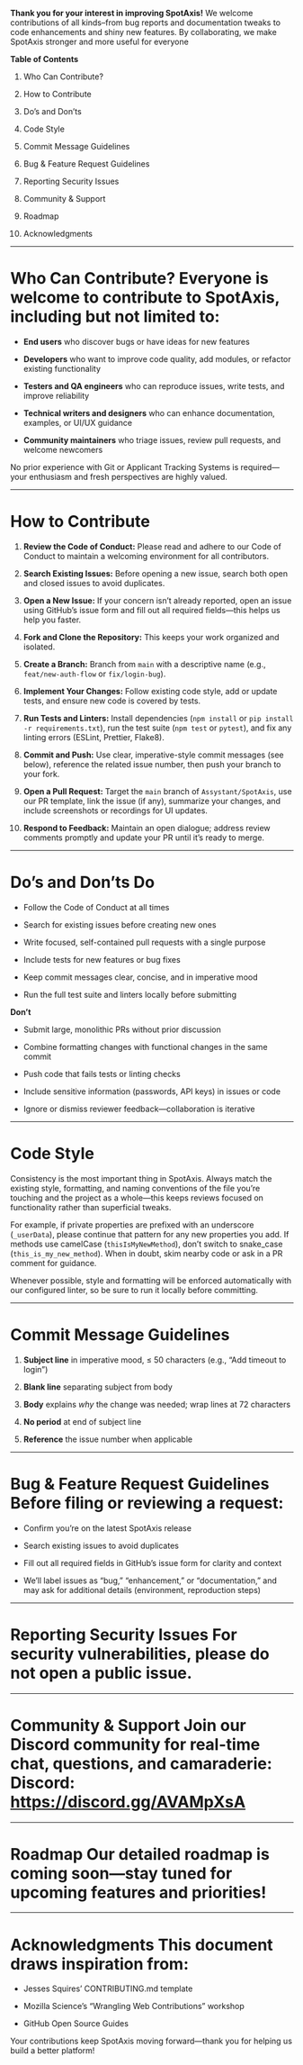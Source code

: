 **Thank you for your interest in improving SpotAxis\!** We welcome contributions of all kinds–from bug reports and documentation tweaks to code enhancements and shiny new features. By collaborating, we make SpotAxis stronger and more useful for everyone

**Table of Contents**

1. Who Can Contribute?

2. How to Contribute

3. Do’s and Don’ts

4. Code Style

5. Commit Message Guidelines

6. Bug & Feature Request Guidelines

7. Reporting Security Issues

8. Community & Support

9. Roadmap

10. Acknowledgments

---

# **Who Can Contribute?** Everyone is welcome to contribute to SpotAxis, including but not limited to:

* **End users** who discover bugs or have ideas for new features

* **Developers** who want to improve code quality, add modules, or refactor existing functionality 

* **Testers and QA engineers** who can reproduce issues, write tests, and improve reliability

* **Technical writers and designers** who can enhance documentation, examples, or UI/UX guidance

* **Community maintainers** who triage issues, review pull requests, and welcome newcomers 

No prior experience with Git or Applicant Tracking Systems is required—your enthusiasm and fresh perspectives are highly valued.

---

# **How to Contribute**

1. **Review the Code of Conduct:** Please read and adhere to our Code of Conduct to maintain a welcoming environment for all contributors.

2. **Search Existing Issues:** Before opening a new issue, search both open and closed issues to avoid duplicates.

3. **Open a New Issue:** If your concern isn’t already reported, open an issue using GitHub’s issue form and fill out all required fields—this helps us help you faster.

4. **Fork and Clone the Repository:** This keeps your work organized and isolated.

5. **Create a Branch:** Branch from `main` with a descriptive name (e.g., `feat/new-auth-flow` or `fix/login-bug`).

6. **Implement Your Changes:** Follow existing code style, add or update tests, and ensure new code is covered by tests.

7. **Run Tests and Linters:** Install dependencies (`npm install` or `pip install -r requirements.txt`), run the test suite (`npm test` or `pytest`), and fix any linting errors (ESLint, Prettier, Flake8).

8. **Commit and Push:** Use clear, imperative-style commit messages (see below), reference the related issue number, then push your branch to your fork.

9. **Open a Pull Request:** Target the `main` branch of `Assystant/SpotAxis`, use our PR template, link the issue (if any), summarize your changes, and include screenshots or recordings for UI updates.

10. **Respond to Feedback:** Maintain an open dialogue; address review comments promptly and update your PR until it’s ready to merge.

---

# **Do’s and Don’ts**  **Do**

* Follow the Code of Conduct at all times

* Search for existing issues before creating new ones

* Write focused, self-contained pull requests with a single purpose

* Include tests for new features or bug fixes

* Keep commit messages clear, concise, and in imperative mood

* Run the full test suite and linters locally before submitting

**Don’t**

* Submit large, monolithic PRs without prior discussion

* Combine formatting changes with functional changes in the same commit

* Push code that fails tests or linting checks

* Include sensitive information (passwords, API keys) in issues or code

* Ignore or dismiss reviewer feedback—collaboration is iterative

---

# **Code Style** 

Consistency is the most important thing in SpotAxis. Always match the existing style, formatting, and naming conventions of the file you’re touching and the project as a whole—this keeps reviews focused on functionality rather than superficial tweaks.

For example, if private properties are prefixed with an underscore (`_userData`), please continue that pattern for any new properties you add. If methods use camelCase (`thisIsMyNewMethod`), don’t switch to snake\_case (`this_is_my_new_method`). When in doubt, skim nearby code or ask in a PR comment for guidance.

Whenever possible, style and formatting will be enforced automatically with our configured linter, so be sure to run it locally before committing.

---

# **Commit Message Guidelines**

1. **Subject line** in imperative mood, ≤ 50 characters (e.g., “Add timeout to login”)

2. **Blank line** separating subject from body

3. **Body** explains *why* the change was needed; wrap lines at 72 characters

4. **No period** at end of subject line

5. **Reference** the issue number when applicable

---

# **Bug & Feature Request Guidelines**  Before filing or reviewing a request:

* Confirm you’re on the latest SpotAxis release

* Search existing issues to avoid duplicates

* Fill out all required fields in GitHub’s issue form for clarity and context

* We’ll label issues as “bug,” “enhancement,” or “documentation,” and may ask for additional details (environment, reproduction steps)

---

# **Reporting Security Issues**  For security vulnerabilities, please **do not** open a public issue.

---

# **Community & Support**  Join our Discord community for real-time chat, questions, and camaraderie:  **Discord:** https://discord.gg/AVAMpXsA 

---

# **Roadmap**  Our detailed roadmap is **coming soon**—stay tuned for upcoming features and priorities\!

---

# **Acknowledgments**  This document draws inspiration from:

* Jesses Squires’ CONTRIBUTING.md template

* Mozilla Science’s “Wrangling Web Contributions” workshop

* GitHub Open Source Guides

Your contributions keep SpotAxis moving forward—thank you for helping us build a better platform\! 

